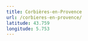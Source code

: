 ```yaml
---
title: Corbières-en-Provence
url: /corbieres-en-provence/
latitude: 43.759
longitude: 5.753
---
```

